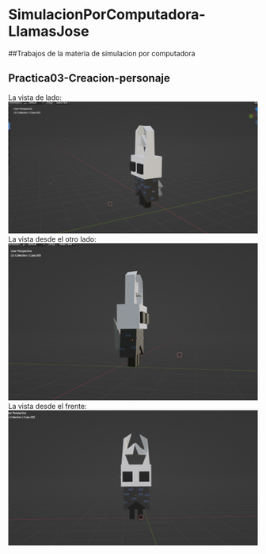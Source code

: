 # SimulacionPorComputadora-LlamasJose
##Trabajos de la materia de simulacion por computadora
## **Practica03-Creacion-personaje**
La vista de lado:
![La vista de lado](caballerito1.png)
La vista desde el otro lado:
![La vista desde el otro lado](caballerito2.png)
La vista desde el frente:
![La vista desde el frente](caballerito3.png)
